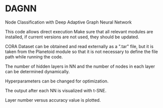 # DAGNN
Node Classification with Deep Adaptive Graph Neural Network 

This code allows direct execution
Make sure that all relevant modules are installed, if current versions are not used, they should be updated.

CORA Dataset can be obtained and read externally as a ".tar" file, but it is taken from the Planetoid module so that it is not necessary to define the file path while running the code.

The number of hidden layers in NN and the number of nodes in each layer can be determined dynamically.

Hyperparameters can be changed for optimization.

The output after each NN is visualized with t-SNE.

Layer number versus accuracy value is plotted.
